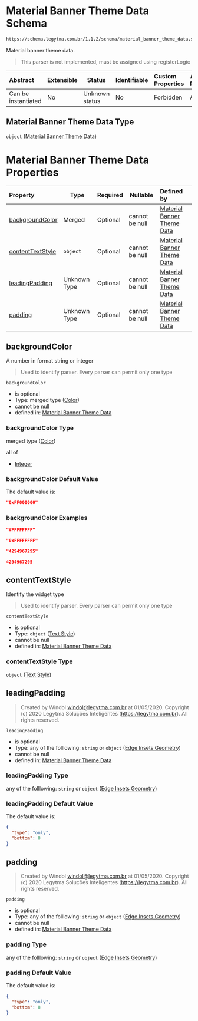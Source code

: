 # Material Banner Theme Data Schema

```txt
https://schema.legytma.com.br/1.1.2/schema/material_banner_theme_data.schema.json
```

Material banner theme data.


> This parser is not implemented, must be assigned using registerLogic
>

| Abstract            | Extensible | Status         | Identifiable | Custom Properties | Additional Properties | Access Restrictions | Defined In                                                                                                        |
| :------------------ | ---------- | -------------- | ------------ | :---------------- | --------------------- | ------------------- | ----------------------------------------------------------------------------------------------------------------- |
| Can be instantiated | No         | Unknown status | No           | Forbidden         | Allowed               | none                | [material_banner_theme_data.schema.json](../schema/material_banner_theme_data.schema.json) |

## Material Banner Theme Data Type

`object` ([Material Banner Theme Data](material_banner_theme_data.md))

# Material Banner Theme Data Properties

| Property                              | Type         | Required | Nullable       | Defined by                                                                                                                                                                                           |
| :------------------------------------ | ------------ | -------- | -------------- | :--------------------------------------------------------------------------------------------------------------------------------------------------------------------------------------------------- |
| [backgroundColor](#backgroundColor)   | Merged       | Optional | cannot be null | [Material Banner Theme Data](app_bar_theme-properties-color.md)                                      |
| [contentTextStyle](#contentTextStyle) | `object`     | Optional | cannot be null | [Material Banner Theme Data](chip_theme_data-properties-text-style-1.md)                       |
| [leadingPadding](#leadingPadding)     | Unknown Type | Optional | cannot be null | [Material Banner Theme Data](button_bar_theme_data-properties-edge-insets-geometry.md) |
| [padding](#padding)                   | Unknown Type | Optional | cannot be null | [Material Banner Theme Data](button_bar_theme_data-properties-edge-insets-geometry.md)        |

## backgroundColor

A number in format string or integer


> Used to identify parser. Every parser can permit only one type
>

`backgroundColor`

-   is optional
-   Type: merged type ([Color](app_bar_theme-properties-color.md))
-   cannot be null
-   defined in: [Material Banner Theme Data](app_bar_theme-properties-color.md)

### backgroundColor Type

merged type ([Color](app_bar_theme-properties-color.md))

all of

-   [Integer](color-allof-integer.md)

### backgroundColor Default Value

The default value is:

```json
"0xFF000000"
```

### backgroundColor Examples

```json
"#FFFFFFFF"
```

```json
"0xFFFFFFFF"
```

```json
"4294967295"
```

```json
4294967295
```

## contentTextStyle

Identify the widget type


> Used to identify parser. Every parser can permit only one type
>

`contentTextStyle`

-   is optional
-   Type: `object` ([Text Style](chip_theme_data-properties-text-style-1.md))
-   cannot be null
-   defined in: [Material Banner Theme Data](chip_theme_data-properties-text-style-1.md)

### contentTextStyle Type

`object` ([Text Style](chip_theme_data-properties-text-style-1.md))

## leadingPadding




> Created by Windol [windol@legytma.com.br](mailto:windol@legytma.com.br) at 01/05/2020.
> Copyright (c) 2020 Legytma Soluções Inteligentes (<https://legytma.com.br>). All rights reserved.
>

`leadingPadding`

-   is optional
-   Type: any of the folllowing: `string` or `object` ([Edge Insets Geometry](button_bar_theme_data-properties-edge-insets-geometry.md))
-   cannot be null
-   defined in: [Material Banner Theme Data](button_bar_theme_data-properties-edge-insets-geometry.md)

### leadingPadding Type

any of the folllowing: `string` or `object` ([Edge Insets Geometry](button_bar_theme_data-properties-edge-insets-geometry.md))

### leadingPadding Default Value

The default value is:

```json
{
  "type": "only",
  "bottom": 8
}
```

## padding




> Created by Windol [windol@legytma.com.br](mailto:windol@legytma.com.br) at 01/05/2020.
> Copyright (c) 2020 Legytma Soluções Inteligentes (<https://legytma.com.br>). All rights reserved.
>

`padding`

-   is optional
-   Type: any of the folllowing: `string` or `object` ([Edge Insets Geometry](button_bar_theme_data-properties-edge-insets-geometry.md))
-   cannot be null
-   defined in: [Material Banner Theme Data](button_bar_theme_data-properties-edge-insets-geometry.md)

### padding Type

any of the folllowing: `string` or `object` ([Edge Insets Geometry](button_bar_theme_data-properties-edge-insets-geometry.md))

### padding Default Value

The default value is:

```json
{
  "type": "only",
  "bottom": 8
}
```
